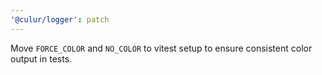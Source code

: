 ```yaml
---
'@culur/logger': patch
---
```


Move `FORCE_COLOR` and `NO_COLOR` to vitest setup to ensure consistent color output in tests.
